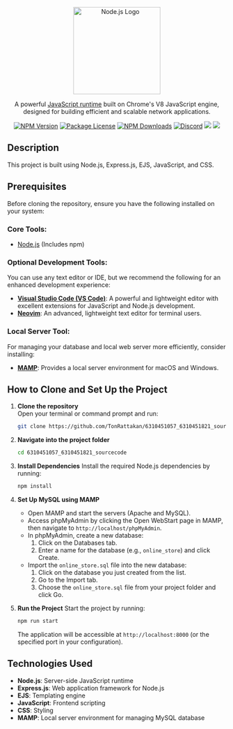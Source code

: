 <p align="center">
  <a href="https://nodejs.org/" target="blank"><img src="https://nodejs.org/static/images/logo.svg" width="200" alt="Node.js Logo" /></a>
</p>

[circleci-image]: https://img.shields.io/circleci/build/github/nodejs/node/master?token=abc123def456
[circleci-url]: https://circleci.com/gh/nodejs/node

<p align="center">A powerful <a href="https://nodejs.org" target="_blank">JavaScript runtime</a> built on Chrome's V8 JavaScript engine, designed for building efficient and scalable network applications.</p>
<p align="center">
<a href="https://www.npmjs.com/package/node" target="_blank"><img src="https://img.shields.io/npm/v/node.svg" alt="NPM Version" /></a>
<a href="https://github.com/nodejs/node/blob/main/LICENSE" target="_blank"><img src="https://img.shields.io/npm/l/node.svg" alt="Package License" /></a>
<a href="https://www.npmjs.com/package/node" target="_blank"><img src="https://img.shields.io/npm/dm/node.svg" alt="NPM Downloads" /></a>
<a href="https://discord.gg/nodejs" target="_blank"><img src="https://img.shields.io/badge/discord-online-brightgreen.svg" alt="Discord" /></a>
<a href="https://paypal.me/nodejs" target="_blank"><img src="https://img.shields.io/badge/Donate-PayPal-ff3f59.svg"/></a>
<a href="https://twitter.com/nodejs" target="_blank"><img src="https://img.shields.io/twitter/follow/nodejs.svg?style=social&label=Follow"></a>
</p>

## Description
This project is built using Node.js, Express.js, EJS, JavaScript, and CSS.

## Prerequisites
Before cloning the repository, ensure you have the following installed on your system:

### Core Tools:
- [Node.js](https://nodejs.org/en) (Includes npm)

### Optional Development Tools:
You can use any text editor or IDE, but we recommend the following for an enhanced development experience:
- **[Visual Studio Code (VS Code)](https://code.visualstudio.com/Download)**: A powerful and lightweight editor with excellent extensions for JavaScript and Node.js development.
- **[Neovim](https://neovim.io/)**: An advanced, lightweight text editor for terminal users.

### Local Server Tool:
For managing your database and local web server more efficiently, consider installing:
- **[MAMP](https://www.mamp.info/en/downloads/)**: Provides a local server environment for macOS and Windows.

## How to Clone and Set Up the Project

1. **Clone the repository**  
   Open your terminal or command prompt and run:
   ```bash
   git clone https://github.com/TonRattakan/6310451057_6310451821_sourcecode.git

2. **Navigate into the project folder**
    ```bash
    cd 6310451057_6310451821_sourcecode
    ```
3. **Install Dependencies**
    Install the required Node.js dependencies by running:
    ```bash
    npm install
    ```

4. **Set Up MySQL using MAMP**
    - Open MAMP and start the servers (Apache and MySQL).
    - Access phpMyAdmin by clicking the Open WebStart page in MAMP, then navigate to `http://localhost/phpMyAdmin`.
    - In phpMyAdmin, create a new database:
        1. Click on the Databases tab.
        2. Enter a name for the database (e.g., `online_store`) and click Create.
    - Import the `online_store.sql` file into the new database:
        1. Click on the database you just created from the list.
        2. Go to the Import tab.
        3. Choose the `online_store.sql` file from your project folder and click Go.

5. **Run the Project**
    Start the project by running:
    ```bash
    npm run start
    ```
    The application will be accessible at `http://localhost:8000` (or the specified port in your configuration).

## Technologies Used
- **Node.js**: Server-side JavaScript runtime
- **Express.js**: Web application framework for Node.js
- **EJS**: Templating engine
- **JavaScript**: Frontend scripting
- **CSS**: Styling
- **MAMP**: Local server environment for managing MySQL database